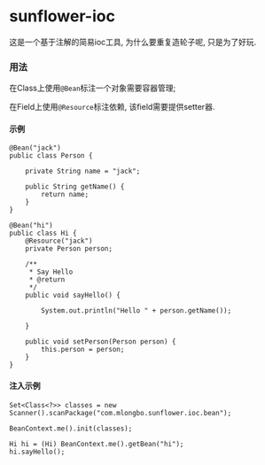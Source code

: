 sunflower-ioc
=============
这是一个基于注解的简易ioc工具, 为什么要重复造轮子呢, 只是为了好玩.

### 用法

在Class上使用`@Bean`标注一个对象需要容器管理;

在Field上使用`@Resource`标注依赖, 该field需要提供setter器.

#### 示例

    @Bean("jack")
    public class Person {
    
        private String name = "jack";
    
        public String getName() {
            return name;
        }
    }

    @Bean("hi")
    public class Hi {
        @Resource("jack")
        private Person person;

        /**
         * Say Hello
         * @return
         */
        public void sayHello() {

            System.out.println("Hello " + person.getName());

        }

        public void setPerson(Person person) {
            this.person = person;
        }
    }
    
#### 注入示例

    Set<Class<?>> classes = new Scanner().scanPackage("com.mlongbo.sunflower.ioc.bean");

    BeanContext.me().init(classes);

    Hi hi = (Hi) BeanContext.me().getBean("hi");
    hi.sayHello();